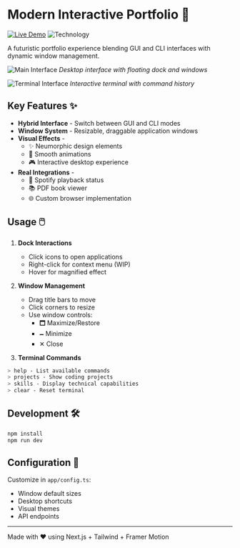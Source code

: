 # Modern Interactive Portfolio 🌟

[![Live Demo](https://img.shields.io/badge/demo-live-green?style=for-the-badge)](https://your-portfolio-url.com)
![Technology](https://img.shields.io/badge/tech-next.js%2C%20framer%20motion%2C%20tailwind-cyan?style=for-the-badge)

A futuristic portfolio experience blending GUI and CLI interfaces with dynamic window management.

![Main Interface](/screenshots/main.png) _Desktop interface with floating dock and windows_

![Terminal Interface](/screenshots/terminal.png) _Interactive terminal with command history_

## Key Features ✨

- **Hybrid Interface** - Switch between GUI and CLI modes
- **Window System** - Resizable, draggable application windows
- **Visual Effects** -
  - ✨ Neumorphic design elements
  - 🌈 Smooth animations
  - 🎮 Interactive desktop experience
- **Real Integrations** -
  - 🎵 Spotify playback status
  - 📚 PDF book viewer
  - 🌐 Custom browser implementation

## Usage 🖱️

1. **Dock Interactions**

   - Click icons to open applications
   - Right-click for context menu (WIP)
   - Hover for magnified effect

2. **Window Management**

   - Drag title bars to move
   - Click corners to resize
   - Use window controls:
     - 🗖 Maximize/Restore
     - 🗕 Minimize
     - ✕ Close

3. **Terminal Commands**

```bash
> help - List available commands
> projects - Show coding projects
> skills - Display technical capabilities
> clear - Reset terminal
```

## Development 🛠️

```bash
npm install
npm run dev
```

## Configuration 🔧

Customize in `app/config.ts`:

- Window default sizes
- Desktop shortcuts
- Visual themes
- API endpoints

---

Made with ❤️ using Next.js + Tailwind + Framer Motion
